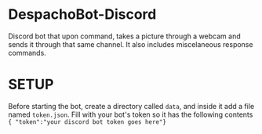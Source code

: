 # DespachoBot-Discord

Discord bot that upon command, takes a picture through a webcam and sends it through that same channel. It also includes miscelaneous response commands.

# SETUP
Before starting the bot, create a directory called `data`, and inside it add a file named `token.json`.
Fill with your bot's token so it has the following contents `{ "token":"your discord bot token goes here"}`
